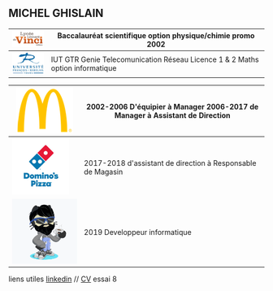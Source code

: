 ## MICHEL GHISLAIN 

<p align="center">

| ![Image](lycée.png)  |  Baccalauréat scientifique option physique/chimie promo 2002  |
| ------------------ | ------------ |
| ![Image](univ.png)   |   IUT GTR Genie Telecomunication Réseau  Licence 1 & 2 Maths option informatique |


|![Image](mc.png)| 2002-2006 D'équipier à Manager 2006-2017 de Manager à Assistant de Direction|
|-------------|--------------------------|
|![Image](dom.png)|2017-2018 d'assistant de direction à Responsable de Magasin|
|![Image](cat.png)|2019 Developpeur informatique|

</p>

liens utiles [linkedin](https://www.linkedin.com/in/ghislain-michel-31b024153/) // [CV](CV_Ghislain_Michel_M2i.docx) essai 8



 
 
